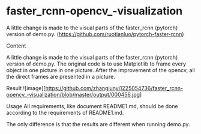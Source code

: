 ﻿# faster_rcnn-opencv_-visualization
  A little change is made to the visual parts of the faster_rcnn (pytorch) version of demo.py. (https://github.com/ruotianluo/pytorch-faster-rcnn)

Content

A little change is made to the visual parts of the faster_rcnn (pytorch) version of demo.py. The original code is to use Matplotlib to frame every object in one picture in one picture. After the improvement of the opencv, all the direct frames are presented in a picture.



Result
![image][https://github.com/zhangjunyi1225054736/faster_rcnn-opencv_-visualization/blob/master/output/000456.jpg]


Usage
All requirements, like document README1.md, should be done according to the requirements of README1.md.

The only difference is that the results are different when running demo.py.
